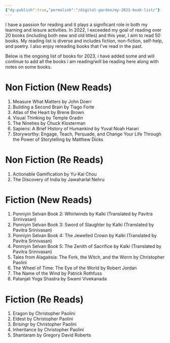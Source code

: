 ```yaml
---
{"dg-publish":true,"permalink":"/digital-garden/my-2023-book-list/"}
---
```



I have a passion for reading and it plays a significant role in both my learning and leisure activities. In 2022, I exceeded my goal of reading over 20 books (including both new and old titles) and this year, I aim to read 50 books. My reading list is diverse and includes fiction, non-fiction, self-help, and poetry. I also enjoy rereading books that I've read in the past. 

Below is the ongoing list of books for 2023, i have added some and will continue to add all the books i am reading/will be reading here along with notes on some books. 


# Non Fiction (New Reads)

1. Measure What Matters by John Doerr
2. Building a Second Brain by Tiago Forte
3. Atlas of the Heart by Brene Brown
4. Visual Thinking by Temple Gradin
5. The Nineties by Chuck Klosterman
6. Sapiens: A Brief History of Humankind by Yuval Noah Harari
7. Storyworthy: Engage, Teach, Persuade, and Change Your Life Through the Power of Storytelling by Matthew Dicks 


# Non Fiction (Re Reads)
1. Actionable Gamification by Yu-Kai Chou 
2. The Discovery of India by Jawaharlal Nehru


# Fiction (New Reads)
1. Ponniyin Selvan Book 2: Whirlwinds by Kalki (Translated by Pavitra Srinivasan)
2. Ponniyin Selvan Book 3: Sword of Slaughter by Kalki (Translated by Pavitra Srinivasan)
3. Ponniyin Selvan Book 4: The Jewelled Crown by Kalki (Translated by Pavitra Srinivasan)
4. Ponniyin Selvan Book 5: The Zenith of Sacrifice by Kalki (Translated by Pavitra Srinivasan)
5. Tales from Alagaësia: The Fork, the Witch, and the Worm by Christopher Paolini
6. The Wheel of Time: The Eye of the World by Robert Jordan
7. The Name of the Wind by Patrick Rothfuss
8. Patanjali Yoga Shastra by Swami Vivekanada 

# Fiction (Re Reads)
1. Eragon by Christopher Paolini
2. Eldest by Christopher Paolini
3. Brisingr by Christopher Paolini
4. Inheritance by Christopher Paolini
5. Shantaram by Gregory David Roberts